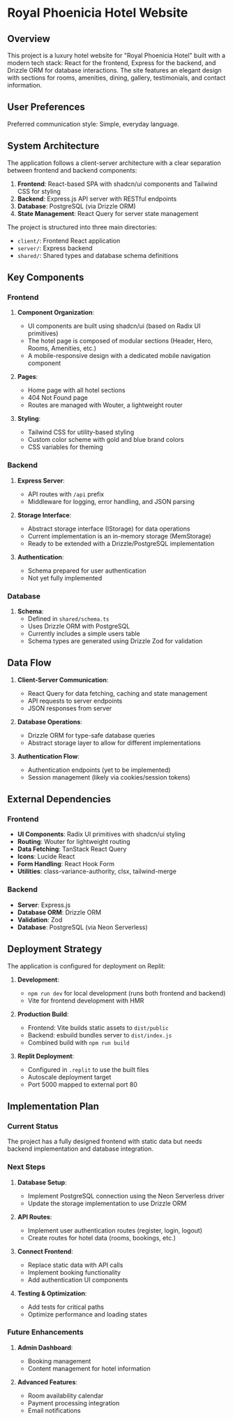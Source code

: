 # Royal Phoenicia Hotel Website

## Overview

This project is a luxury hotel website for "Royal Phoenicia Hotel" built with a modern tech stack: React for the frontend, Express for the backend, and Drizzle ORM for database interactions. The site features an elegant design with sections for rooms, amenities, dining, gallery, testimonials, and contact information.

## User Preferences

Preferred communication style: Simple, everyday language.

## System Architecture

The application follows a client-server architecture with a clear separation between frontend and backend components:

1. **Frontend**: React-based SPA with shadcn/ui components and Tailwind CSS for styling
2. **Backend**: Express.js API server with RESTful endpoints
3. **Database**: PostgreSQL (via Drizzle ORM)
4. **State Management**: React Query for server state management

The project is structured into three main directories:
- `client/`: Frontend React application
- `server/`: Express backend
- `shared/`: Shared types and database schema definitions

## Key Components

### Frontend

1. **Component Organization**:
   - UI components are built using shadcn/ui (based on Radix UI primitives)
   - The hotel page is composed of modular sections (Header, Hero, Rooms, Amenities, etc.)
   - A mobile-responsive design with a dedicated mobile navigation component

2. **Pages**:
   - Home page with all hotel sections
   - 404 Not Found page
   - Routes are managed with Wouter, a lightweight router

3. **Styling**:
   - Tailwind CSS for utility-based styling
   - Custom color scheme with gold and blue brand colors
   - CSS variables for theming

### Backend

1. **Express Server**:
   - API routes with `/api` prefix
   - Middleware for logging, error handling, and JSON parsing

2. **Storage Interface**:
   - Abstract storage interface (IStorage) for data operations
   - Current implementation is an in-memory storage (MemStorage)
   - Ready to be extended with a Drizzle/PostgreSQL implementation

3. **Authentication**:
   - Schema prepared for user authentication
   - Not yet fully implemented

### Database

1. **Schema**:
   - Defined in `shared/schema.ts`
   - Uses Drizzle ORM with PostgreSQL
   - Currently includes a simple users table
   - Schema types are generated using Drizzle Zod for validation

## Data Flow

1. **Client-Server Communication**:
   - React Query for data fetching, caching and state management
   - API requests to server endpoints
   - JSON responses from server

2. **Database Operations**:
   - Drizzle ORM for type-safe database queries
   - Abstract storage layer to allow for different implementations

3. **Authentication Flow**:
   - Authentication endpoints (yet to be implemented)
   - Session management (likely via cookies/session tokens)

## External Dependencies

### Frontend

- **UI Components**: Radix UI primitives with shadcn/ui styling
- **Routing**: Wouter for lightweight routing
- **Data Fetching**: TanStack React Query
- **Icons**: Lucide React
- **Form Handling**: React Hook Form
- **Utilities**: class-variance-authority, clsx, tailwind-merge

### Backend

- **Server**: Express.js
- **Database ORM**: Drizzle ORM
- **Validation**: Zod
- **Database**: PostgreSQL (via Neon Serverless)

## Deployment Strategy

The application is configured for deployment on Replit:

1. **Development**: 
   - `npm run dev` for local development (runs both frontend and backend)
   - Vite for frontend development with HMR

2. **Production Build**:
   - Frontend: Vite builds static assets to `dist/public`
   - Backend: esbuild bundles server to `dist/index.js`
   - Combined build with `npm run build`

3. **Replit Deployment**:
   - Configured in `.replit` to use the built files
   - Autoscale deployment target
   - Port 5000 mapped to external port 80

## Implementation Plan

### Current Status

The project has a fully designed frontend with static data but needs backend implementation and database integration.

### Next Steps

1. **Database Setup**:
   - Implement PostgreSQL connection using the Neon Serverless driver
   - Update the storage implementation to use Drizzle ORM

2. **API Routes**:
   - Implement user authentication routes (register, login, logout)
   - Create routes for hotel data (rooms, bookings, etc.)

3. **Connect Frontend**:
   - Replace static data with API calls
   - Implement booking functionality
   - Add authentication UI components

4. **Testing & Optimization**:
   - Add tests for critical paths
   - Optimize performance and loading states

### Future Enhancements

1. **Admin Dashboard**:
   - Booking management
   - Content management for hotel information

2. **Advanced Features**:
   - Room availability calendar
   - Payment processing integration
   - Email notifications